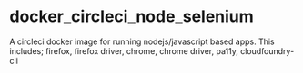# docker_circleci_node_selenium
A circleci docker image for running nodejs/javascript based apps. This includes; firefox, firefox driver, chrome, chrome driver, pa11y, cloudfoundry-cli
